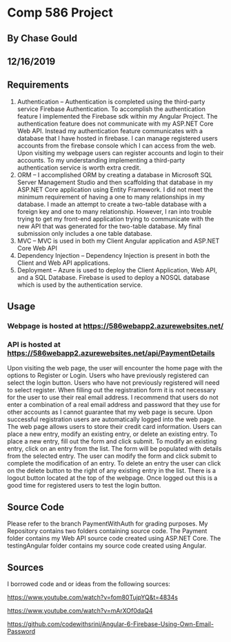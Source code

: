 # Comp 586 Project
## By Chase Gould
## 12/16/2019

## Requirements
1.	Authentication – Authentication is completed using the third-party service Firebase Authentication. To accomplish the authentication feature I implemented the Firebase sdk within my Angular Project. The authentication feature does not communicate with my ASP.NET Core Web API. Instead my authentication feature communicates with a database that I have hosted in firebase. I can manage registered users accounts from the firebase console which I can access from the web. Upon visiting my webpage users can register accounts and login to their accounts. To my understanding implementing a third-party authentication service is worth extra credit.
2.	ORM – I accomplished ORM by creating a database in Microsoft SQL Server Management Studio and then scaffolding that database in my ASP.NET Core application using Entity Framework. I did not meet the minimum requirement of having a one to many relationships in my database. I made an attempt to create a two-table database with a foreign key and one to many relationship. However, I ran into trouble trying to get my front-end application trying to communicate with the new API that was generated for the two-table database. My final submission only includes a one table database.
3.	MVC – MVC is used in both my Client Angular application and ASP.NET Core Web API
4.	Dependency Injection – Dependency Injection is present in both the Client and Web API applications.
5.	Deployment – Azure is used to deploy the Client Application, Web API, and a SQL Database. Firebase is used to deploy a NOSQL database which is used by the authentication service.
## Usage
### Webpage is hosted at https://586webapp2.azurewebsites.net/
### API is hosted at https://586webapp2.azurewebsites.net/api/PaymentDetails
Upon visiting the web page, the user will encounter the home page with the options to Register or Login. Users who have previously registered can select the login button. Users who have not previously registered will need to select register. When filling out the registration form it is not necessary for the user to use their real email address. I recommend that users do not enter a combination of a real email address and password that they use for other accounts as I cannot guarantee that my web page is secure. Upon successful registration users are automatically logged into the web page. The web page allows users to store their credit card information. Users can place a new entry, modify an existing entry, or delete an existing entry. To place a new entry, fill out the form and click submit. To modify an existing entry, click on an entry from the list. The form will be populated with details from the selected entry. The user can modify the form and click submit to complete the modification of an entry. To delete an entry the user can click on the delete button to the right of any existing entry in the list. There is a logout button located at the top of the webpage. Once logged out this is a good time for registered users to test the login button.

## Source Code
Please refer to the branch PaymentWithAuth for grading purposes.
My Repository contains two folders containing source code. The Payment folder contains my Web API source code created using ASP.NET Core. The testingAngular folder contains my source code created using Angular.

## Sources
I borrowed code and or ideas from the following sources:

https://www.youtube.com/watch?v=fom80TujpYQ&t=4834s

https://www.youtube.com/watch?v=mArXOf0daQ4

https://github.com/codewithsrini/Angular-6-Firebase-Using-Own-Email-Password





















